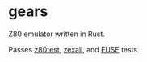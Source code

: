 # gears

Z80 emulator written in Rust.

Passes [z80test](https://github.com/raxoft/z80test), [zexall](https://mdfs.net/Software/Z80/Exerciser/), and [FUSE](http://fuse-emulator.sourceforge.net/) tests.
